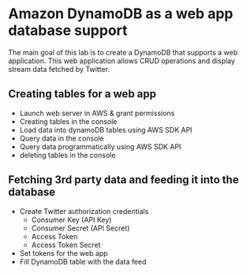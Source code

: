 # Amazon DynamoDB as a web app database support


The main goal of this lab is to create a DynamoDB that supports a web application.
This web application allows CRUD operations and display stream data fetched by Twitter.

## Creating tables for a web app
* Launch web server in AWS & grant permissions
* Creating tables in the console
* Load data into dynamoDB tables using AWS SDK API
* Query data in the console
* Query data programmatically using AWS SDK API
* deleting tables in the console

## Fetching 3rd party data and feeding it into the database
* Create Twitter authorization credentials
  * Consumer Key (API Key)
  * Consumer Secret (API Secret)
  * Access Token
  * Access Token Secret 
* Set tokens for the web app
* Fill DynamoDB table with the data feed